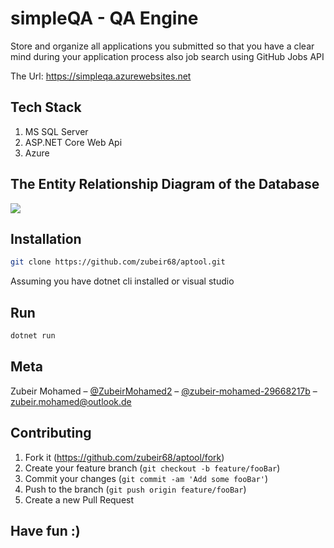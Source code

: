# simpleQA - QA Engine

Store and organize all applications you submitted so that you have a clear mind during your application process also job search using GitHub Jobs API

The Url: https://simpleqa.azurewebsites.net

## Tech Stack

1. MS SQL Server
2. ASP.NET Core Web Api
3. Azure

## The Entity Relationship Diagram of the Database

![](https://i.imgur.com/uLa44IH.jpg)

## Installation

```sh
git clone https://github.com/zubeir68/aptool.git 
```

Assuming you have dotnet cli installed or visual studio

## Run

```sh
dotnet run
```

## Meta

Zubeir Mohamed – [@ZubeirMohamed2](https://twitter.com/ZubeirMohamed2) – [@zubeir-mohamed-29668217b](https://www.linkedin.com/in/zubeir-mohamed-29668217b/) – zubeir.mohamed@outlook.de


## Contributing

1. Fork it (<https://github.com/zubeir68/aptool/fork>)
2. Create your feature branch (`git checkout -b feature/fooBar`)
3. Commit your changes (`git commit -am 'Add some fooBar'`)
4. Push to the branch (`git push origin feature/fooBar`)
5. Create a new Pull Request

## Have fun :)
